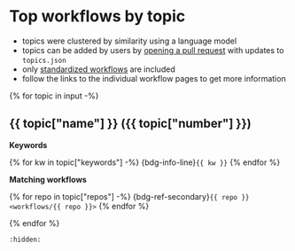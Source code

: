# Top workflows by topic

- topics were clustered by similarity using a language model
- topics can be added by users by [opening a pull request](contributions) with updates to `topics.json`
- only [standardized workflows](<all_standardized_workflows>) are included
- follow the links to the individual workflow pages to get more information

{% for topic in input -%}

## {{ topic["name"] }} ({{ topic["number"] }})

**Keywords**

{% for kw in topic["keywords"] -%}
{bdg-info-line}`{{ kw }}`
{% endfor %}

**Matching workflows**

{% for repo in topic["repos"] -%}
{bdg-ref-secondary}`{{ repo }} <workflows/{{ repo }}>`
{% endfor %}

{% endfor %}


```{toctree}
:hidden:

```
